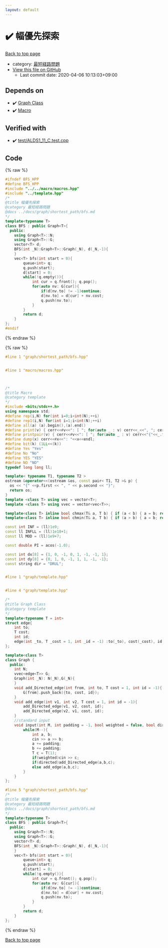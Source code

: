```yaml
---
layout: default
---
```


<!-- mathjax config similar to math.stackexchange -->
<script type="text/javascript" async
  src="https://cdnjs.cloudflare.com/ajax/libs/mathjax/2.7.5/MathJax.js?config=TeX-MML-AM_CHTML">
</script>
<script type="text/x-mathjax-config">
  MathJax.Hub.Config({
    TeX: { equationNumbers: { autoNumber: "AMS" }},
    tex2jax: {
      inlineMath: [ ['$','$'] ],
      processEscapes: true
    },
    "HTML-CSS": { matchFontHeight: false },
    displayAlign: "left",
    displayIndent: "2em"
  });
</script>

<script type="text/javascript" src="https://cdnjs.cloudflare.com/ajax/libs/jquery/3.4.1/jquery.min.js"></script>
<script src="https://cdn.jsdelivr.net/npm/jquery-balloon-js@1.1.2/jquery.balloon.min.js" integrity="sha256-ZEYs9VrgAeNuPvs15E39OsyOJaIkXEEt10fzxJ20+2I=" crossorigin="anonymous"></script>
<script type="text/javascript" src="../../../assets/js/copy-button.js"></script>
<link rel="stylesheet" href="../../../assets/css/copy-button.css" />


# :heavy_check_mark: 幅優先探索

<a href="../../../index.html">Back to top page</a>

* category: <a href="../../../index.html#0267ddb49558f7d3be87477febd8f525">最短経路問題</a>
* <a href="{{ site.github.repository_url }}/blob/master/graph/shortest_path/bfs.hpp">View this file on GitHub</a>
    - Last commit date: 2020-04-06 10:13:03+09:00




## Depends on

* :heavy_check_mark: <a href="../template.hpp.html">Graph Class</a>
* :heavy_check_mark: <a href="../../macro/macros.hpp.html">Macro</a>


## Verified with

* :heavy_check_mark: <a href="../../../verify/test/ALDS1_11_C.test.cpp.html">test/ALDS1_11_C.test.cpp</a>


## Code

<a id="unbundled"></a>
{% raw %}
```cpp
#ifndef BFS_HPP
#define BFS_HPP
#include "../../macro/macros.hpp"
#include "../template.hpp"
/*
@title 幅優先探索
@category 最短経路問題
@docs ../docs/graph/shortest_path/bfs.md
*/
template<typename T>
class BFS : public Graph<T>{
  public:
    using Graph<T>::N;
    using Graph<T>::G;
    vector<T> d;
    BFS(int _N):Graph<T>::Graph(_N), d(_N,-1){
    }
    vec<T> bfs(int start = 0){
        queue<int> q;
        q.push(start);
        d[start] = 0;
        while(!q.empty()){
            int cur = q.front(); q.pop();
            for(auto nv: G[cur]){
                if(d[nv.to] != -1)continue;
                d[nv.to] = d[cur] + nv.cost;
                q.push(nv.to);
            }
        }
        return d;
    }
};
#endif
```
{% endraw %}

<a id="bundled"></a>
{% raw %}
```cpp
#line 1 "graph/shortest_path/bfs.hpp"


#line 1 "macro/macros.hpp"



/*
@title Macro
@category template
*/
#include <bits/stdc++.h>
using namespace std;
#define rep(i,N) for(int i=0;i<int(N);++i)
#define rep1(i,N) for(int i=1;i<int(N);++i)
#define all(a) (a).begin(),(a).end()
#define print(v) { cerr<<#v<<": [ "; for(auto _ : v) cerr<<_<<", "; cerr<<"]"<<endl; }
#define printpair(v) { cerr<<#v<<": [ "; for(auto _ : v) cerr<<"{"<<_.first<<","<<_.second<<"}"<<", "; cerr<<"]"<<endl; }
#define dump(x) cerr<<#x<<": "<<x<<endl;
#define bit(k) (1LL<<(k))
#define Yes "Yes"
#define No "No"
#define YES "YES"
#define NO "NO"
typedef long long ll;

template< typename T1, typename T2 >
ostream &operator<<(ostream &os, const pair< T1, T2 >& p) {
  os << "{" <<p.first << ", " << p.second << "}";
  return os;
}
template <class T> using vec = vector<T>;
template <class T> using vvec = vector<vec<T>>;

template<class T> inline bool chmax(T& a, T b) { if (a < b) { a = b; return true; } return false; }
template<class T> inline bool chmin(T& a, T b) { if (a > b) { a = b; return true; } return false; }

const int INF = (ll)1e9;
const ll INFLL = (ll)1e18+1;
const ll MOD = (ll)1e9+7;

const double PI = acos(-1.0);

const int dx[8] = {1, 0, -1, 0, 1, -1, -1, 1};
const int dy[8] = {0, 1, 0, -1, 1, 1, -1, -1};
const string dir = "DRUL";


#line 1 "graph/template.hpp"


#line 4 "graph/template.hpp"

/*
@title Graph Class
@category template
*/
template<typename T = int>
struct edge{
    int to;
    T cost;
    int id;
    edge(int _to, T _cost = 1, int _id = -1) :to(_to), cost(_cost), id(_id) {}
};

template<class T>
class Graph {
  public:
    int N;
    vvec<edge<T>> G;
    Graph(int _N): N(_N),G(_N){
    }
    void add_Directed_edge(int from, int to, T cost = 1, int id = -1){
        G[from].push_back({to, cost, id});
    }
    void add_edge(int v1, int v2, T cost = 1, int id = -1){
        add_Directed_edge(v1, v2, cost, id);
        add_Directed_edge(v2, v1, cost, id);
    }
    //standard input
    void input(int M, int padding = -1, bool weighted = false, bool directed = false){
        while(M--){
            int a, b;
            cin >> a >> b;
            a += padding;
            b += padding;
            T c = T(1);
            if(weighted)cin >> c;
            if(directed)add_Directed_edge(a,b,c);
            else add_edge(a,b,c);
        }
    }
};

#line 5 "graph/shortest_path/bfs.hpp"
/*
@title 幅優先探索
@category 最短経路問題
@docs ../docs/graph/shortest_path/bfs.md
*/
template<typename T>
class BFS : public Graph<T>{
  public:
    using Graph<T>::N;
    using Graph<T>::G;
    vector<T> d;
    BFS(int _N):Graph<T>::Graph(_N), d(_N,-1){
    }
    vec<T> bfs(int start = 0){
        queue<int> q;
        q.push(start);
        d[start] = 0;
        while(!q.empty()){
            int cur = q.front(); q.pop();
            for(auto nv: G[cur]){
                if(d[nv.to] != -1)continue;
                d[nv.to] = d[cur] + nv.cost;
                q.push(nv.to);
            }
        }
        return d;
    }
};


```
{% endraw %}

<a href="../../../index.html">Back to top page</a>

